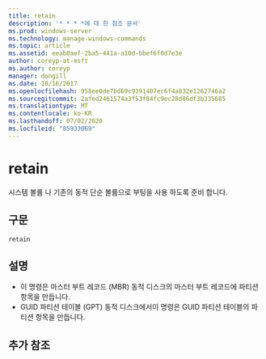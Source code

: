 ```yaml
---
title: retain
description: '* * * *에 대 한 참조 문서'
ms.prod: windows-server
ms.technology: manage-windows-commands
ms.topic: article
ms.assetid: eeab0aef-2ba5-441a-a10d-bbef6f0d7e3e
author: coreyp-at-msft
ms.author: coreyp
manager: dongill
ms.date: 10/16/2017
ms.openlocfilehash: 958ee0de7bd69c9391407ec6f4a832e1262746a2
ms.sourcegitcommit: 2afed2461574a3f53f84fc9ec28d86df3b335685
ms.translationtype: MT
ms.contentlocale: ko-KR
ms.lasthandoff: 07/02/2020
ms.locfileid: "85933069"
---
```

# <a name="retain"></a>retain



시스템 볼륨 나 기존의 동적 단순 볼륨으로 부팅을 사용 하도록 준비 합니다.

## <a name="syntax"></a>구문

```
retain
```

## <a name="remarks"></a>설명

-   이 명령은 마스터 부트 레코드 (MBR) 동적 디스크의 마스터 부트 레코드에 파티션 항목을 만듭니다.
-   GUID 파티션 테이블 (GPT) 동적 디스크에서이 명령은 GUID 파티션 테이블의 파티션 항목을 만듭니다.

## <a name="additional-references"></a>추가 참조

